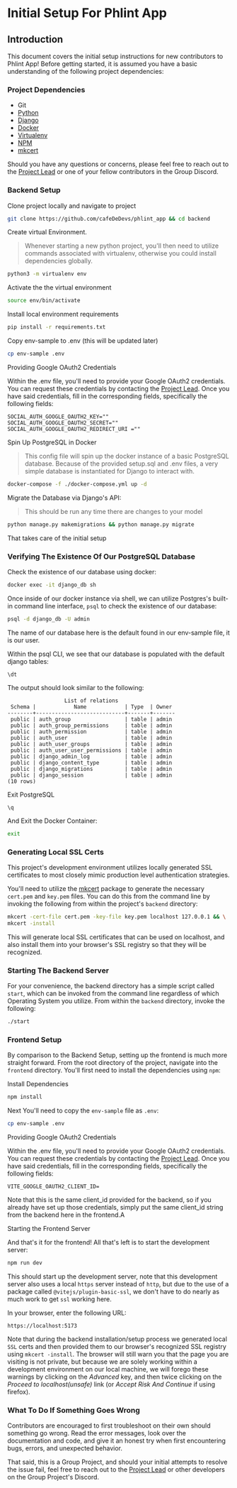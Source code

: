 # Initial Setup For Phlint App

## Introduction

This document covers the initial setup instructions for new contributors to
Phlint App! Before getting started, it is assumed you have a basic understanding
of the following project dependencies:

### Project Dependencies

- Git
- [Python](https://wiki.python.org/moin/BeginnersGuide/Download)
- [Django](https://docs.djangoproject.com/en/5.0/topics/install/#installing-official-release)
- [Docker](https://docs.docker.com/get-docker/)
- [Virtualenv](https://virtualenv.pypa.io/en/latest/installation.html)
- [NPM](https://www.npmjs.com/)
- [mkcert](https://github.com/FiloSottile/mkcert)

Should you have any questions or concerns, please feel free to reach out to the
[Project Lead](https://github.com/tomit4) or one of your fellow contributors in the Group Discord.

### Backend Setup

Clone project locally and navigate to project

```sh
git clone https://github.com/cafeDeDevs/phlint_app && cd backend
```

Create virtual Environment.

> Whenever starting a new python project, you'll then need to utilize commands
> associated with virtualenv, otherwise you could install dependencies globally.

```sh
python3 -m virtualenv env
```

Activate the the virtual environment

```sh
source env/bin/activate
```

Install local environment requirements

```sh
pip install -r requirements.txt
```

Copy env-sample to .env (this will be updated later)

```sh
cp env-sample .env
```

Providing Google OAuth2 Credentials

Within the .env file, you'll need to provide your Google OAuth2 credentials. You
can request these credentials by contacting the [Project Lead](https://github.com/tomit4).
Once you have said credentials, fill in the corresponding fields, specifically
the following fields:

```.env
SOCIAL_AUTH_GOOGLE_OAUTH2_KEY=""
SOCIAL_AUTH_GOOGLE_OAUTH2_SECRET=""
SOCIAL_AUTH_GOOGLE_OAUTH2_REDIRECT_URI =""
```

Spin Up PostgreSQL in Docker

> This config file will spin up the docker instance of a basic PostgreSQL database. Because of the provided setup.sql and .env files, a very simple database is instantiated for Django to interact with.

```sh
docker-compose -f ./docker-compose.yml up -d
```

Migrate the Database via Django's API:

> This should be run any time there are changes to your model

```sh
python manage.py makemigrations && python manage.py migrate
```

That takes care of the initial setup

### Verifying The Existence Of Our PostgreSQL Database

Check the existence of our database using docker:

```sh
docker exec -it django_db sh
```

Once inside of our docker instance via shell, we can utilize Postgres's built-in
command line interface, `psql` to check the existence of our database:

```sh
psql -d django_db -U admin
```

The name of our database here is the default found in our env-sample file, it is our user.

Within the psql CLI, we see that our database is populated with the default django tables:

```psql
\dt
```

The output should look similar to the following:

```psql
                  List of relations
 Schema |            Name            | Type  | Owner
--------+----------------------------+-------+-------
 public | auth_group                 | table | admin
 public | auth_group_permissions     | table | admin
 public | auth_permission            | table | admin
 public | auth_user                  | table | admin
 public | auth_user_groups           | table | admin
 public | auth_user_user_permissions | table | admin
 public | django_admin_log           | table | admin
 public | django_content_type        | table | admin
 public | django_migrations          | table | admin
 public | django_session             | table | admin
(10 rows)
```

Exit PostgreSQL

```psql
\q
```

And Exit the Docker Container:

```sh
exit
```

### Generating Local SSL Certs

This project's development environment utilizes locally generated SSL
certificates to most closely mimic production level authentication strategies.

You'll need to utilize the [mkcert](https://github.com/FiloSottile/mkcert)
package to generate the necessary `cert.pem` and `key.pem` files. You can do
this from the command line by invoking the following from within the project's
`backend` directory:

```sh
mkcert -cert-file cert.pem -key-file key.pem localhost 127.0.0.1 && \
mkcert -install
```

This will generate local SSL certificates that can be used on localhost, and
also install them into your browser's SSL registry so that they will be
recognized.

### Starting The Backend Server

For your convenience, the backend directory has a simple script called `start`,
which can be invoked from the command line regardless of which Operating
System you utilize. From within the `backend` directory, invoke the following:

```sh
./start
```

### Frontend Setup

By comparison to the Backend Setup, setting up the frontend is much more
straight forward. From the root directory of the project, navigate into the
`frontend` directory. You'll first need to install the dependencies using `npm`:

Install Dependencies

```sh
npm install
```

Next You'll need to copy the `env-sample` file as `.env`:

```sh
cp env-sample .env
```

Providing Google OAuth2 Credentials

Within the .env file, you'll need to provide your Google OAuth2 credentials. You
can request these credentials by contacting the [Project Lead](https://github.com/tomit4).
Once you have said credentials, fill in the corresponding fields, specifically
the following fields:

```.env
VITE_GOOGLE_OAUTH2_CLIENT_ID=
```

Note that this is the same client_id provided for the backend, so if you already
have set up those credentials, simply put the same client_id string from the
backend here in the frontend.A

Starting the Frontend Server

And that's it for the frontend! All that's left is to start the development
server:

```sh
npm run dev
```

This should start up the development server, note that this development server
also uses a local `https` server instead of `http`, but due to the use of a
package called `@vitejs/plugin-basic-ssl`, we don't have to do nearly as much
work to get `ssl` working here.

In your browser, enter the following URL:

```
https://localhost:5173
```

Note that during the backend installation/setup process we generated local `SSL`
certs and then provided them to our browser's recognized SSL registry using
`mkcert -install`. The browser will still warn you that the page you are
visiting is not private, but because we are solely working within a development
environment on our local machine, we will forego these warnings by clicking on
the <em>Advanced</em> key, and then twice clicking on the <em>Proceed to
localhost(unsafe)</em> link (or <em>Accept Risk And Continue</em> if using firefox).

### What To Do If Something Goes Wrong

Contributors are encouraged to first troubleshoot on their own should something
go wrong. Read the error messages, look over the documentation and code, and
give it an honest try when first encountering bugs, errors, and unexpected
behavior.

That said, this is a Group Project, and should your initial attempts to resolve
the issue fail, feel free to reach out to the [Project Lead](https://github.com/tomit4)
or other developers on the Group Project's Discord.
